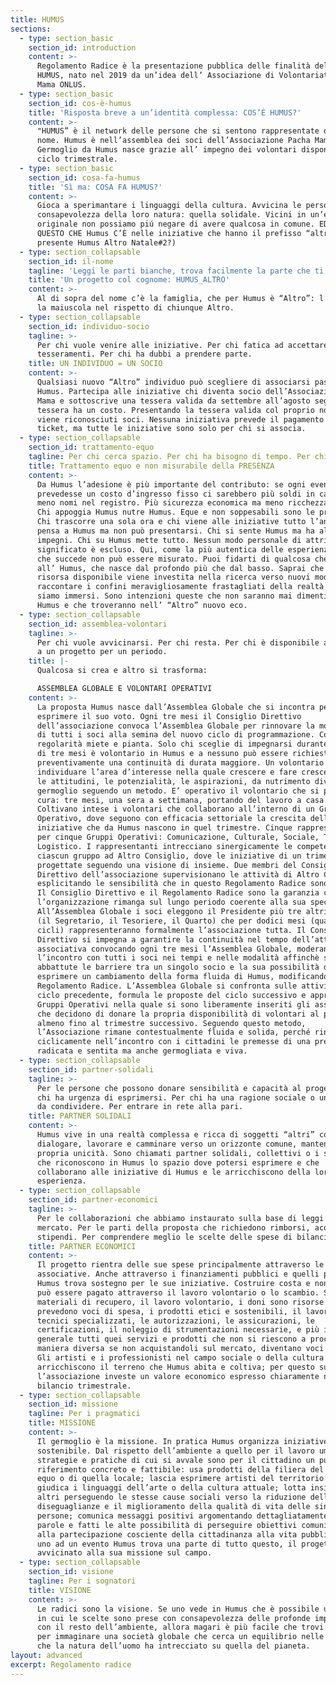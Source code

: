 ```yaml
---
title: HUMUS
sections:
  - type: section_basic
    section_id: introduction
    content: >-
      Regolamento Radice è la presentazione pubblica delle finalità del progetto
      HUMUS, nato nel 2019 da un’idea dell’ Associazione di Volontariato Pacha
      Mama ONLUS.
  - type: section_basic
    section_id: cos-è-humus
    title: 'Risposta breve a un’identità complessa: COS’È HUMUS?'
    content: >-
      "HUMUS” è il network delle persone che si sentono rappresentate da questo
      nome. Humus è nell’assemblea dei soci dell’Associazione Pacha Mama.
      Germoglio da Humus nasce grazie all’ impegno dei volontari disponibili a
      ciclo trimestrale.
  - type: section_basic
    section_id: cosa-fa-humus
    title: 'Sì ma: COSA FA HUMUS?'
    content: >-
      Gioca a sperimantare i linguaggi della cultura. Avvicina le persone alla
      consapevolezza della loro natura: quella solidale. Vicini in un’esperienza
      originale non possiamo piú negare di avere qualcosa in comune. ED È PER
      QUESTO CHE Humus C’È nelle iniziative che hanno il prefisso “altro-” (hai
      presente Humus Altro Natale#2?)
  - type: section_collapsable
    section_id: il-nome
    tagline: 'Leggi le parti bianche, trova facilmente la parte che ti interessa'
    title: 'Un progetto col cognome: HUMUS_ALTRO'
    content: >-
      Al di sopra del nome c’è la famiglia, che per Humus è “Altro”: l’Altro con
      la maiuscola nel rispetto di chiunque Altro.
  - type: section_collapsable
    section_id: individuo-socio
    tagline: >-
      Per chi vuole venire alle iniziative. Per chi fatica ad accettare i
      tesseramenti. Per chi ha dubbi a prendere parte.
    title: UN INDIVIDUO = UN SOCIO
    content: >-
      Qualsiasi nuovo “Altro” individuo può scegliere di associarsi passando ad
      Humus. Partecipa alle iniziative chi diventa socio dell’Associazione Pacha
      Mama e sottoscrive una tessera valida da settembre all’agosto seguente. La
      tessera ha un costo. Presentando la tessera valida col proprio nome si
      viene riconosciuti soci. Nessuna iniziativa prevede il pagamento di un
      ticket, ma tutte le iniziative sono solo per chi si associa.
  - type: section_collapsable
    section_id: trattamento-equo
    tagline: Per chi cerca spazio. Per chi ha bisogno di tempo. Per chi viene e va.
    title: Trattamento equo e non misurabile della PRESENZA
    content: >-
      Da Humus l’adesione è più importante del contributo: se ogni evento
      prevedesse un costo d’ingresso fisso ci sarebbero più soldi in cassa e
      meno nomi nel registro. Più sicurezza economica ma meno ricchezza sociale.
      Chi appoggia Humus nutre Humus. Eque e non soppesabili sono le presenze.
      Chi trascorre una sola ora e chi viene alle iniziative tutto l’anno. Chi
      pensa a Humus ma non può presentarsi. Chi si sente Humus ma ha altri
      impegni. Chi su Humus mette tutto. Nessun modo personale di attribuire
      significato è escluso. Qui, come la più autentica delle esperienze, quello
      che succede non può essere misurato. Puoi fidarti di qualcosa che somiglia
      all’ Humus, che nasce dal profondo più che dal basso. Saprai che ogni
      risorsa disponibile viene investita nella ricerca verso nuovi modi di
      raccontare i confini meravigliosamente frastagliati della realtà in cui
      siamo immersi. Sono intenzioni queste che non saranno mai dimenticate da
      Humus e che troveranno nell’ “Altro” nuovo eco.
  - type: section_collapsable
    section_id: assemblea-volontari
    tagline: >-
      Per chi vuole avvicinarsi. Per chi resta. Per chi è disponibile a lavorare
      a un progetto per un periodo.
    title: |-
      Qualcosa si crea e altro si trasforma:

      ASSEMBLEA GLOBALE E VOLONTARI OPERATIVI
    content: >-
      La proposta Humus nasce dall’Assemblea Globale che si incontra per
      esprimere il suo voto. Ogni tre mesi il Consiglio Direttivo
      dell’associazione convoca l’Assemblea Globale per rinnovare la motivazione
      di tutti i soci alla semina del nuovo ciclo di programmazione. Con
      regolarità miete e pianta. Solo chi sceglie di impegnarsi durante un ciclo
      di tre mesi è volontario in Humus e a nessuno può essere richiesta
      preventivamente una continuità di durata maggiore. Un volontario sa
      individuare l’area d’interesse nella quale crescere e fare crescere, dove
      le attitudini, le potenzialità, le aspirazioni, da nutrimento diventano
      germoglio seguendo un metodo. E’ operativo il volontario che si prende
      cura: tre mesi, una sera a settimana, portando del lavoro a casa.
      Coltivano intese i volontari che collaborano all’interno di un Gruppo
      Operativo, dove seguono con efficacia settoriale la crescita delle
      iniziative che da Humus nascono in quel trimestre. Cinque rappresentanti
      per cinque Gruppi Operativi: Comunicazione, Culturale, Sociale, Tecnico,
      Logistico. I rappresentanti intrecciano sinergicamente le competenze di
      ciascun gruppo ad Altro Consiglio, dove le iniziative di un trimestre sono
      progettate seguendo una visione di insieme. Due membri del Consiglio
      Direttivo dell’associazione supervisionano le attività di Altro Consiglio
      esplicitando le sensibilità che in questo Regolamento Radice sono sancite.
      Il Consiglio Direttivo e il Regolamento Radice sono la garanzia che
      l’organizzazione rimanga sul lungo periodo coerente alla sua specificità.
      All’Assemblea Globale i soci eleggono il Presidente più tre altri membri
      (il Segretario, il Tesoriere, il Quarto) che per dodici mesi (quattro
      cicli) rappresenteranno formalmente l’associazione tutta. Il Consiglio
      Direttivo si impegna a garantire la continuità nel tempo dell’attività
      associativa convocando ogni tre mesi l’Assemblea Globale, moderando
      l’incontro con tutti i soci nei tempi e nelle modalità affinchè siano
      abbattute le barriere tra un singolo socio e la sua possibilità di poter
      esprimere un cambiamento della forma fluida di Humus, modificando questo
      Regolamento Radice. L’Assemblea Globale si confronta sulle attività del
      ciclo precedente, formula le proposte del ciclo successivo e approva i
      Gruppi Operativi nella quale si sono liberamente inseriti gli associati
      che decidono di donare la propria disponibilità di volontari al progetto,
      almeno fino al trimestre successivo. Seguendo questo metodo,
      l’Associazione rimane contestualmente fluida e solida, perché rinnova
      ciclicamente nell’incontro con i cittadini le premesse di una presenza
      radicata e sentita ma anche germogliata e viva.
  - type: section_collapsable
    section_id: partner-solidali
    tagline: >-
      Per le persone che possono donare sensibilità e capacità al progetto. Per
      chi ha urgenza di esprimersi. Per chi ha una ragione sociale o una causa
      da condividere. Per entrare in rete alla pari.
    title: PARTNER SOLIDALI
    content: >-
      Humus vive in una realtà complessa e ricca di soggetti “altri” con cui
      dialogare, lavorare e camminare verso un orizzonte comune, mantenendo una
      propria unicità. Sono chiamati partner solidali, collettivi o i singoli,
      che riconoscono in Humus lo spazio dove potersi esprimere e che
      collaborano alle iniziative di Humus e le arricchiscono della loro
      esperienza.
  - type: section_collapsable
    section_id: partner-economici
    tagline: >-
      Per le collaborazioni che abbiamo instaurato sulla base di leggi di
      mercato. Per le parti della proposta che richiedono rimborsi, acquisti o
      stipendi. Per comprendere meglio le scelte delle spese di bilancio.
    title: PARTNER ECONOMICI
    content: >-
      Il progetto rientra delle sue spese principalmente attraverso le quote
      associative. Anche attraverso i finanziamenti pubblici e quelli privati,
      Humus trova sostegno per le sue iniziative. Costruire costa e non tutto
      può essere pagato attraverso il lavoro volontario o lo scambio. Se i
      materiali di recupero, il lavoro volontario, i doni sono risorse che non
      prevedono voci di spesa, i prodotti etici e sostenibili, il lavoro di
      tecnici specializzati, le autorizzazioni, le assicurazioni, le
      certificazioni, il noleggio di strumentazioni necessarie, e più in
      generale tutti quei servizi e prodotti che non si riescono a procurare in
      maniera diversa se non acquistandoli sul mercato, diventano voci di spesa.
      Gli artisti e i professionisti nel campo sociale o della cultura
      arricchiscono il terreno che Humus abita e coltiva; per questo su di loro
      l’associazione investe un valore economico espresso chiaramente nel
      bilancio trimestrale.
  - type: section_collapsable
    section_id: missione
    tagline: Per i pragmatici
    title: MISSIONE
    content: >-
      Il germoglio è la missione. In pratica Humus organizza iniziative in modo
      sostenibile. Dal rispetto dell’ambiente a quello per il lavoro umano, le
      strategie e pratiche di cui si avvale sono per il cittadino un punto di
      riferimento concreto e fattibile: usa prodotti della filiera del commercio
      equo o di quella locale; lascia esprimere artisti del territorio e non
      giudica i linguaggi dell’arte o della cultura attuale; lotta insieme ad
      altri perseguendo le stesse cause sociali verso la riduzione delle
      diseguaglianze e il miglioramento della qualità di vita delle singole
      persone; comunica messaggi positivi argomentando dettagliatamente con
      parole e fatti le alte possibilità di perseguire obiettivi comuni grazie
      alla partecipazione cosciente della cittadinanza alla vita pubblica. Se
      uno ad un evento Humus trova una parte di tutto questo, il progetto si è
      avvicinato alla sua missione sul campo.
  - type: section_collapsable
    section_id: visione
    tagline: Per i sognatori
    title: VISIONE
    content: >-
      Le radici sono la visione. Se uno vede in Humus che è possibile un posto
      in cui le scelte sono prese con consapevolezza delle profonde implicazioni
      con il resto dell’ambiente, allora magari è più facile che trovi fiducia
      per immaginare una società globale che cerca un equilibrio nelle radici
      che la natura dell’uomo ha intrecciato su quella del pianeta.
layout: advanced
excerpt: Regolamento radice
---
```

